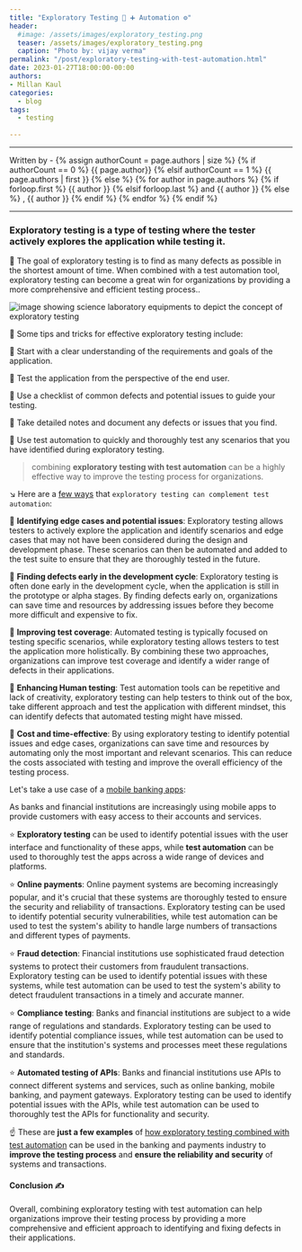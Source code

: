 ```yaml
---
title: "Exploratory Testing 🔎 ➕ Automation ⚙️"
header:
  #image: /assets/images/exploratory_testing.png
  teaser: /assets/images/exploratory_testing.png
  caption: "Photo by: vijay verma"
permalink: "/post/exploratory-testing-with-test-automation.html"
date: 2023-01-27T18:00:00-00:00
authors:
- Millan Kaul
categories:
  - blog
tags:
  - testing
  
---
```


<hr>
<p>
 Written by -
{% assign authorCount = page.authors | size %}
{% if authorCount == 0 %}
   {{ page.author}}
{% elsif authorCount == 1 %}
    {{ page.authors | first }}         
{% else %}
    {% for author in page.authors %}
        {% if forloop.first %}
            {{ author }}
        {% elsif forloop.last %}
            and {{ author }}
        {% else %}
            , {{ author }}
        {% endif %}
    {% endfor %}
{% endif %}
</p>

<hr>


### Exploratory testing is a type of testing where the tester actively explores the application while testing it. 

🎯 The goal of exploratory testing is to find as many defects as possible in the shortest amount of time. When combined with a test automation tool, exploratory testing can become a great win for organizations by providing a more comprehensive and efficient testing process..

![image showing science laboratory equipments to depict the concept of exploratory testing]({{site.url}}{{site.baseurl}}/assets/images/exploratory_testing.png)

🙌 Some tips and tricks for effective exploratory testing include:

🔷 Start with a clear understanding of the requirements and goals of the application.

🔷 Test the application from the perspective of the end user.

🔷 Use a checklist of common defects and potential issues to guide your testing.

🔷 Take detailed notes and document any defects or issues that you find.

🔷 Use test automation to quickly and thoroughly test any scenarios that you have identified during exploratory testing.

> combining **exploratory testing with test automation** can be a highly effective way to improve the testing process for organizations.



↘️ Here are a <ins>few ways</ins> that `exploratory testing can complement test automation`:


🤝 **Identifying edge cases and potential issues**: Exploratory testing allows testers to actively explore the application and identify scenarios and edge cases that may not have been considered during the design and development phase. These scenarios can then be automated and added to the test suite to ensure that they are thoroughly tested in the future.

🤝 **Finding defects early in the development cycle**: Exploratory testing is often done early in the development cycle, when the application is still in the prototype or alpha stages. By finding defects early on, organizations can save time and resources by addressing issues before they become more difficult and expensive to fix.

🤝 **Improving test coverage**: Automated testing is typically focused on testing specific scenarios, while exploratory testing allows testers to test the application more holistically. By combining these two approaches, organizations can improve test coverage and identify a wider range of defects in their applications.

🤝 **Enhancing Human testing**: Test automation tools can be repetitive and lack of creativity, exploratory testing can help testers to think out of the box, take different approach and test the application with different mindset, this can identify defects that automated testing might have missed.

🤝 **Cost and time-effective**: By using exploratory testing to identify potential issues and edge cases, organizations can save time and resources by automating only the most important and relevant scenarios. This can reduce the costs associated with testing and improve the overall efficiency of the testing process.


Let's take a use case of a <ins>mobile banking apps</ins>: 


As banks and financial institutions are increasingly using mobile apps to provide customers with easy access to their accounts and services. 

⭐ **Exploratory testing** can be used to identify potential issues with the user interface and functionality of these apps, while **test automation** can be used to thoroughly test the apps across a wide range of devices and platforms.


⭐ **Online payments**: Online payment systems are becoming increasingly popular, and it's crucial that these systems are thoroughly tested to ensure the security and reliability of transactions. Exploratory testing can be used to identify potential security vulnerabilities, while test automation can be used to test the system's ability to handle large numbers of transactions and different types of payments.


⭐ **Fraud detection**: Financial institutions use sophisticated fraud detection systems to protect their customers from fraudulent transactions. Exploratory testing can be used to identify potential issues with these systems, while test automation can be used to test the system's ability to detect fraudulent transactions in a timely and accurate manner.


⭐ **Compliance testing**: Banks and financial institutions are subject to a wide range of regulations and standards. Exploratory testing can be used to identify potential compliance issues, while test automation can be used to ensure that the institution's systems and processes meet these regulations and standards.


⭐ **Automated testing of APIs**: Banks and financial institutions use APIs to connect different systems and services, such as online banking, mobile banking, and payment gateways. Exploratory testing can be used to identify potential issues with the APIs, while test automation can be used to thoroughly test the APIs for functionality and security.



☝️ These are __just a few examples__ of <ins>how exploratory testing combined with test automation</ins> can be used in the banking and payments industry to **improve the testing process** and **ensure the reliability and security** of systems and transactions.


#### Conclusion ✍️

Overall, combining exploratory testing with test automation can help organizations improve their testing process by providing a more comprehensive and efficient approach to identifying and fixing defects in their applications.


